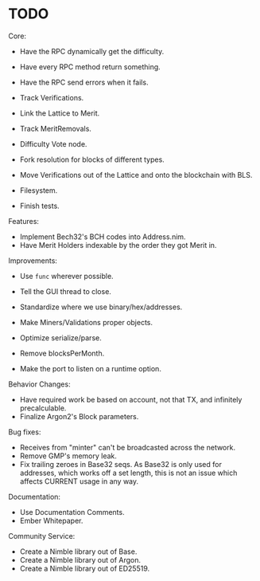 # TODO

Core:
- Have the RPC dynamically get the difficulty.
- Have every RPC method return something.
- Have the RPC send errors when it fails.

- Track Verifications.
- Link the Lattice to Merit.
- Track MeritRemovals.
- Difficulty Vote node.
- Fork resolution for blocks of different types.

- Move Verifications out of the Lattice and onto the blockchain with BLS.

- Filesystem.
- Finish tests.

Features:
- Implement Bech32's BCH codes into Address.nim.
- Have Merit Holders indexable by the order they got Merit in.

Improvements:
- Use `func` wherever possible.

- Tell the GUI thread to close.

- Standardize where we use binary/hex/addresses.

- Make Miners/Validations proper objects.
- Optimize serialize/parse.

- Remove blocksPerMonth.
- Make the port to listen on a runtime option.

Behavior Changes:
- Have required work be based on account, not that TX, and infinitely precalculable.
- Finalize Argon2's Block parameters.

Bug fixes:
- Receives from "minter" can't be broadcasted across the network.
- Remove GMP's memory leak.
- Fix trailing zeroes in Base32 seqs. As Base32 is only used for addresses, which works off a set length, this is not an issue which affects CURRENT usage in any way.

Documentation:
- Use Documentation Comments.
- Ember Whitepaper.

Community Service:
- Create a Nimble library out of Base.
- Create a Nimble library out of Argon.
- Create a Nimble library out of ED25519.
